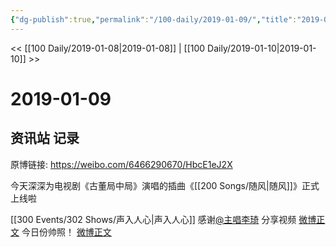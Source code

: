 ```yaml
---
{"dg-publish":true,"permalink":"/100-daily/2019-01-09/","title":"2019-01-09"}
---
```



<< [[100 Daily/2019-01-08\|2019-01-08]] | [[100 Daily/2019-01-10\|2019-01-10]] >>

# 2019-01-09

## 资讯站 记录

原博链接: https://weibo.com/6466290670/HbcE1eJ2X

今天深深为电视剧《古董局中局》演唱的插曲《[[200 Songs/随风\|随风]]》正式上线啦
[](https://weibo.com/detail/4326534758163238)

[[300 Events/302 Shows/声入人心\|声入人心]]
感谢[@主唱李琦](https://weibo.com/n/%E4%B8%BB%E5%94%B1%E6%9D%8E%E7%90%A6) 分享视频
[微博正文](https://weibo.com/detail/4326674437409063)
今日份帅照！
[微博正文](https://weibo.com/detail/4326628139877712)
